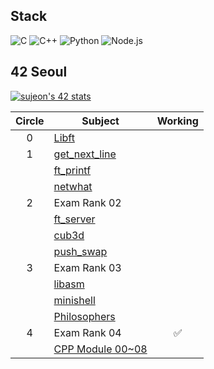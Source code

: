 <!--
**sujeon42/sujeon42** is a ✨ _special_ ✨ repository because its `README.md` (this file) appears on your GitHub profile.

Here are some ideas to get you started:
-->

## Stack

<img alt="C" src="https://img.shields.io/badge/C-A8B9CC?style=for-the-badge&logo=C&logoColor=white"/></a>
<img alt="C++" src="https://img.shields.io/badge/C++-00599C?style=for-the-badge&logo=C%2B%2B&logoColor=white"/></a>
<img alt="Python" src ="https://img.shields.io/badge/Python-3766AB?style=for-the-badge&logo=Python&logoColor=white"/></a>
<img alt="Node.js" src ="https://img.shields.io/badge/Node.js-339933?style=for-the-badge&logo=Node.js&logoColor=white"/></a>



## 42 Seoul
[![sujeon's 42 stats](https://badge42.herokuapp.com/api/stats/sujeon?privacyEmail=true)](https://github.com/JaeSeoKim/badge42)

| Circle | Subject | Working |
| :--: | --- | :--: |
| 0 | [Libft](https://github.com/sujeon42/libft.git)                  |    |
| 1 | [get_next_line](https://github.com/sujeon42/get_next_line.git)  |    |
|   | [ft_printf](https://github.com/sujeon42/ft_printf.git)          |    |
|   | [netwhat](https://github.com/sujeon42/netwhat.git)              |    |
| 2 | Exam Rank 02                                                    |    |
|   | [ft_server](https://github.com/sujeon42/ft_server.git)          |    |
|   | [cub3d](https://github.com/sujeon42/cub3d.git)                  |    |
|   | [push_swap](https://github.com/sujeon42/push_swap.git)          |    |
| 3 | Exam Rank 03                                                    |    |
|   | [libasm](https://github.com/sujeon42/libasm.git)                |    |
|   | [minishell](https://github.com/sujeon42/minishell_and_malatang) |    |
|   | [Philosophers](https://github.com/sujeon42/philosophers)        |    |
| 4 | Exam Rank 04                                                    | ✅ |
|   | [CPP Module 00~08](https://github.com/42sujeon/cpp)             |    |

